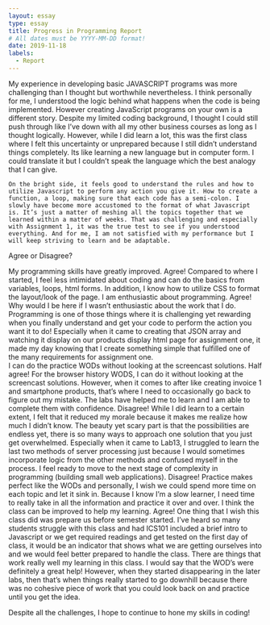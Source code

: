 ```yaml
---
layout: essay
type: essay
title: Progress in Programming Report
# All dates must be YYYY-MM-DD format!
date: 2019-11-18
labels:
  - Report
---
```



My experience in developing basic JAVASCRIPT programs was more challenging than I thought but worthwhile nevertheless. I think personally for me, I understood the logic behind what happens when the code is being implemented. However creating JavaScript programs on your own is a different story. Despite my limited coding background, I thought I could still push through like I’ve down with all my other business courses as long as I thought logically. However, while I did learn a lot, this was the first class where I felt this uncertainty or unprepared because I still didn’t understand things completely. Its like learning a new language but in computer form. I could translate it but I couldn’t speak the language which the best analogy that I can give.

	On the bright side, it feels good to understand the rules and how to utilize Javascript to perform any action you give it. How to create a function, a loop, making sure that each code has a semi-colon. I slowly have become more accustomed to the format of what Javascript is. It’s just a matter of meshing all the topics together that we learned within a matter of weeks. That was challenging and especially with Assignment 1, it was the true test to see if you understood everything. And for me, I am not satisfied with my performance but I will keep striving to learn and be adaptable.

Agree or Disagree?

My programming skills have greatly improved. 
Agree! Compared to where I started, I feel less intimidated about coding and can do the basics from variables, loops, html forms. In addition, I know how to utilize CSS to format the layout/look of the page. 
I am enthusiastic about programming. 
Agree! Why would I be here if I wasn’t enthusiastic about the work that I do. Programming is one of those things where it is challenging yet rewarding when you finally understand and get your code to perform the action you want it to do! Especially when it came to creating that JSON array and watching it display on our products display html page for assignment one, it made my day knowing that I create something simple that fulfilled one of the many requirements for assignment one.  
I can do the practice WODs without looking at the screencast solutions.
Half agree! For the browser history WODS, I can do it without looking at the screencast solutions. However, when it comes to after like creating invoice 1 and smartphone products, that’s where I need to occasionally go back to figure out my mistake. 
The labs have helped me to learn and I am able to complete them with confidence.
Disagree! While I did learn to a certain extent, I felt that it reduced my morale because it makes me realize how much I didn’t know. The beauty yet scary part is that the possibilities are endless yet, there is so many ways to approach one solution that you just get overwhelmed. Especially when it came to Lab13, I struggled to learn the last two methods of server processing just because I would sometimes incorporate logic from the other methods and confused myself in the process.
I feel ready to move to the next stage of complexity in programming (building small web applications).
Disagree! Practice makes perfect like the WODs and personally, I wish we could spend more time on each topic and let it sink in. Because I know I’m a slow learner, I need time to really take in all the information and practice it over and over.
I think the class can be improved to help my learning.
Agree! One thing that I wish this class did was prepare us before semester started. I’ve heard so many students struggle with this class and had ICS101 included a brief intro to Javascript or we get required readings and get tested on the first day of class, it would be an indicator that shows what we are getting ourselves into and we would feel better prepared to handle the class.
There are things that work really well my learning in this class.
I would say that the WOD’s were definitely a great help! However, when they started disappearing in the later labs, then that’s when things really started to go downhill because there was no cohesive piece of work that you could look back on and practice until you get the idea. 

Despite all the challenges, I hope to continue to hone my skills in coding!
